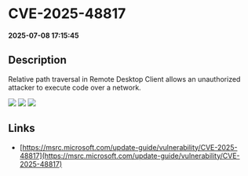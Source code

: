 # CVE-2025-48817

**2025-07-08 17:15:45**

## Description
Relative path traversal in Remote Desktop Client allows an unauthorized attacker to execute code over a network.

![](https://img.shields.io/static/v1?label=Score&message=8.8&color=red)
![](https://img.shields.io/static/v1?label=Severity&message=HIGH&color=red)
![](https://img.shields.io/static/v1?label=CWE&message=Traversal&color=green)

## Links
- [https://msrc.microsoft.com/update-guide/vulnerability/CVE-2025-48817](https://msrc.microsoft.com/update-guide/vulnerability/CVE-2025-48817)

